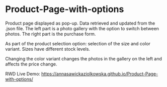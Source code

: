 # Product-Page-with-options

Product page displayed as pop-up.
Data retrieved and updated from the .json file.
The left part is a photo gallery with the option to switch between photos. The right part is the purchase form.

As part of the product selection option: selection of the size and color variant.
Sizes have different stock levels.

Changing the color variant changes the photos in the gallery on the left and affects the price change. 

RWD
Live Demo: 
https://annasawickaziolkowska.github.io/Product-Page-with-options/
